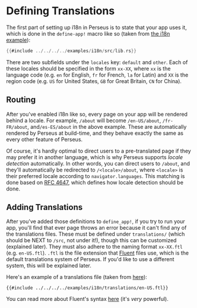 # Defining Translations

The first part of setting up i18n in Perseus is to state that your app uses it, which is done in the `define-app!` macro like so (taken from [the i18n example](https://github.com/framesurge/perseus/tree/main/examples/i18n)):

```rust
{{#include ../../../../examples/i18n/src/lib.rs}}
```

There are two subfields under the `locales` key: `default` and `other`. Each of these locales should be specified in the form `xx-XX`, where `xx` is the language code (e.g. `en` for English, `fr` for French, `la` for Latin) and `XX` is the region code (e.g. `US` for United States, `GB` for Great Britain, `CN` for China).

## Routing

After you've enabled i18n like so, every page on your app will be rendered behind a locale. For example, `/about` will become `/en-US/about`, `/fr-FR/about`, and`/es-ES/about` in the above example. These are automatically rendered by Perseus at build-time, and they behave exactly the same as every other feature of Perseus.

Of course, it's hardly optimal to direct users to a pre-translated page if they may prefer it in another language, which is why Perseus supports _locale detection_ automatically. In other words, you can direct users to `/about`, and they'll automatically be redirected to `/<locale>/about`, where `<locale>` is their preferred locale according to `navigator.languages`. This matching is done based on [RFC 4647](https://www.rfc-editor.org/rfc/rfc4647.txt), which defines how locale detection should be done.

## Adding Translations

After you've added those definitions to `define_app!`, if you try to run your app, you'll find that ever page throws an error because it can't find any of the translations files. These must be defined under `translations/` (which should be NEXT to `/src`, not under it!), though this can be customized (explained later). They must also adhere to the naming format `xx-XX.ftl` (e.g. `en-US.ftl`). `.ftl` is the file extension that [Fluent](https://projectfluent.org) files use, which is the default translations system of Perseus. If you'd like to use a different system, this will be explained later.

Here's an example of a translations file (taken from [here](https://github.com/framesurge/perseus/blob/main/examples/i18n/translations/en-US.ftl)):

```fluent
{{#include ../../../../examples/i18n/translations/en-US.ftl}}
```

You can read more about Fluent's syntax [here](https://projectfluent.org) (it's _very_ powerful).
